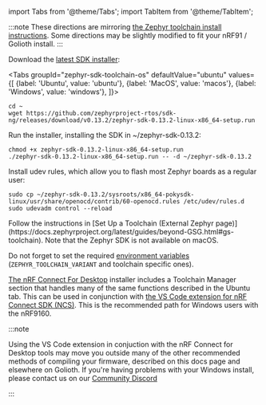 import Tabs from '@theme/Tabs';
import TabItem from '@theme/TabItem';

:::note
These directions are mirroring [the Zephyr toolchain install instructions](https://docs.zephyrproject.org/latest/getting_started/index.html#install-a-toolchain). Some directions may be slightly modified to fit your nRF91 / Golioth install.
:::

Download the [latest SDK installer](https://github.com/zephyrproject-rtos/sdk-ng/releases):


<Tabs
groupId="zephyr-sdk-toolchain-os"
defaultValue="ubuntu"
values={[
{label: 'Ubuntu', value: 'ubuntu'},
{label: 'MacOS', value: 'macos'},
{label: 'Windows', value: 'windows'},
]}>
<TabItem value="ubuntu">

```
cd ~
wget https://github.com/zephyrproject-rtos/sdk-ng/releases/download/v0.13.2/zephyr-sdk-0.13.2-linux-x86_64-setup.run
```

Run the installer, installing the SDK in ~/zephyr-sdk-0.13.2:

```
chmod +x zephyr-sdk-0.13.2-linux-x86_64-setup.run
./zephyr-sdk-0.13.2-linux-x86_64-setup.run -- -d ~/zephyr-sdk-0.13.2
```

Install udev rules, which allow you to flash most Zephyr boards as a regular user:

```
sudo cp ~/zephyr-sdk-0.13.2/sysroots/x86_64-pokysdk-linux/usr/share/openocd/contrib/60-openocd.rules /etc/udev/rules.d
sudo udevadm control --reload
```

</TabItem>
<TabItem value="macos">
Follow the instructions in [Set Up a Toolchain (External Zephyr page)](https://docs.zephyrproject.org/latest/guides/beyond-GSG.html#gs-toolchain). Note that the Zephyr SDK is not available on macOS.

Do not forget to set the required [environment variables](https://docs.zephyrproject.org/latest/guides/env_vars.html#env-vars) (`ZEPHYR_TOOLCHAIN_VARIANT` and toolchain specific ones).

</TabItem>
<TabItem value="windows">

[The nRF Connect For Desktop](https://www.nordicsemi.com/Products/Development-tools/nRF-Connect-for-desktop) installer includes a Toolchain Manager section that handles many of the same functions described in the Ubuntu tab. This can be used in conjunction with [the VS Code extension for nRF Connect SDK (NCS)](https://www.nordicsemi.com/Products/Development-tools/nRF-Connect-for-VS-Code). This is the recommended path for Windows users with the nRF9160. 

:::note

Using the VS Code extension in conjuction with the nRF Connect for Desktop tools may move you outside many of the other recommended methods of compiling your firmware, described on this docs page and elsewhere on Golioth. If you're having problems with your Windows install, please contact us on our [Community Discord](https://golioth.io/discord)

:::

</TabItem>
</Tabs>
